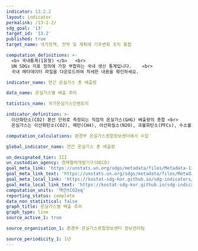 ```yaml
---
indicator: 13.2.2
layout: indicator
permalink: /13-2-2/
sdg_goal: '13'
target_id: '13.2'
published: true
target_name: 국가정책, 전략 및 계획에 기후변화 조치 통합

computation_definitions: >-
  <b> 국내통계(1유형) </b>   <br>
  UN SDGs 지표 정의에 가장 부합하는 국내 생산 통계입니다.    <br>
  국내 메타데이터 파일을 다운로드하여 자세한 내용을 확인하세요.

indicator_name: 연간 온실가스 총 배출량

data_name: 온실가스별 배출 추이

tatistics_name: 국가온실가스인벤토리

indicator_definition: >-
  이산화탄소(CO2) 환산 단위로 측정되는 직접적 온실가스(GHG) 배출량의 총합 <br>
  온실가스는 이산화탄소(CO2), 메탄(CH4), 아산화질소(N2O), 과불화탄소(PFCs), 수소불화탄소(HFCs), 육불화황(SF6)을 포함하며, 각 기체가 가지는 지구온난화 지수(GWP)를 가중하여 CO2 양으로 환산하여 온실가스 배출량을 산정

computation_calculations: 환경부 온실가스종합정보센터에서 수집

global_indicator_name: 연간 온실가스 총 배출량

un_designated_tier: III
un_custodian_agency: 경제협력개발기구(OECD)
goal_meta_link: 'https://unstats.un.org/sdgs/metadata/files/Metadata-13-02-02.pdf'
goal_meta_link_text: 'https://unstats.un.org/sdgs/metadata/files/Metadata-13-02-02.pdf'
goal_meta_local_link: 'https://kostat-sdg-kor.github.io/sdg-indicators/public/data/Metadata-13-02-02_KOR.pdf'
goal_meta_local_link_text: 'https://kostat-sdg-kor.github.io/sdg-indicators/public/data/Metadata-13-02-02_KOR.pdf'
computation_units: '백만tCO2eq'
reporting_status: complete
data_non_statistical: false
graph_title: 온실가스별 배출 추이
graph_type: line
source_active_1: true

source_organisation_1: 환경부 온실가스종합정보센터 정보관리팀

source_periodicity_1: 1년
---
```


